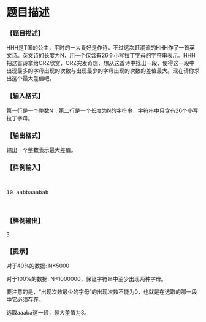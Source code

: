 # 题目描述


<h3>
【题目描述】<br/>
</h3>
<p>
HHH是T国的公主，平时的一大爱好是作诗。不过这次赶潮流的HHH作了一首英文诗。英文诗的长度为N，用一个仅含有26个小写拉丁字母的字符串表示。HHH把这首诗拿给ORZ欣赏，ORZ突发奇想，想从这首诗中找出一段，使得这一段中出现最多的字母出现的次数与出现最少的字母出现的次数的差值最大。现在请你求出这个最大差值吧。
</p>
<h3>
【输入格式】<br/>
</h3>
<p>
第一行是一个整数N；第二行是一个长度为N的字符串，字符串中只含有26个小写拉丁字母。
</p>
<h3>
【输出格式】<br/>
</h3>
<p>
输出一个整数表示最大差值。
</p>
<h3>
【样例输入】
</h3>
<pre><p>
10 aabbaaabab
</p>
</pre>
<h3>
【样例输出】
</h3>
<pre>3</pre>
<h3>
【提示】<br/>
</h3>
<p>
对于40%的数据: N≤5000
</p>
<p>
对于100%的数据: N≤1000000，保证字符串中至少出现两种字母。
</p>
<p>
要注意的是，“出现次数最少的字母”的出现次数不能为0，也就是在选取的那一段中它必须存在。
</p>
<p>
选取aaaba这一段，最大差值为3。
</p>
